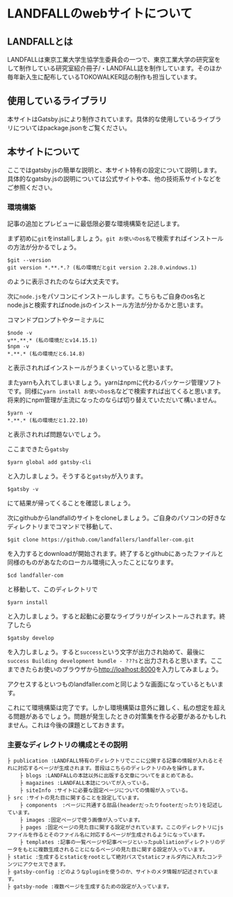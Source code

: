 # LANDFALLのwebサイトについて

## LANDFALLとは

LANDFALLは東京工業大学生協学生委員会の一つで、東京工業大学の研究室をして制作している研究室紹介冊子/・LANDFALL誌を制作しています。そのほか毎年新入生に配布しているTOKOWALKER誌の制作も担当しています。


## 使用しているライブラリ

本サイトはGatsby.jsにより制作されています。具体的な使用しているライブラリについてはpackage.jsonをご覧ください。

## 本サイトについて

ここではgatsby.jsの簡単な説明と、本サイト特有の設定について説明します。具体的なgatsby.jsの説明については公式サイトや本、他の技術系サイトなどをご参照ください。

### 環境構築

記事の追加とプレビューに最低限必要な環境構築を記述します。

まず初めに`git`をinstallしましょう。`git お使いのos名`で検索すればインストールの方法が分かるでしょう。

```[]
$git --version
git version *.**.*.? (私の環境だとgit version 2.28.0.windows.1)
```

のように表示されたのならば大丈夫です。

次に`node.js`をパソコンにインストールします。こちらもご自身のos名とnode.jsと検索すればnode.jsのインストール方法が分かるかと思います。

コマンドプロンプトやターミナルに

```[]
$node -v
v**.**.* (私の環境だとv14.15.1)
$npm -v
*.**.* (私の環境だと6.14.8)
```

と表示されればインストールがうまくいっていると思います。

またyarnも入れてしまいましょう。yarnはnpmに代わるパッケージ管理ソフトです。同様に`yarn install お使いのos名`などで検索すれば出てくると思います。将来的にnpm管理が主流になったのならば切り替えていただいて構いません。

```[]
$yarn -v
*.**.* (私の環境だと1.22.10)
```

と表示されれば問題ないでしょう。

ここまできたら`gatsby`

```[]
$yarn global add gatsby-cli
```

と入力しましょう。そうすると`gatsby`が入ります。

```[]
$gatsby -v
```

にて結果が帰ってくることを確認しましょう。

次にgithubからlandfallのサイトをcloneしましょう。ご自身のパソコンの好きなディレクトリまでコマンドで移動して、

```[]
$git clone https://github.com/landfallers/landfaller-com.git
```

を入力するとdownloadが開始されます。終了するとgithubにあったファイルと同様のものがあなたのローカル環境に入ったことになります。

```[]
$cd landfaller-com
```

と移動して、このディレクトリで

```[]
$yarn install
```

と入力しましょう。すると起動に必要なライブラリがインストールされます。終了したら

```[]
$gatsby develop
```

を入力しましょう。すると`success`という文字が出力され始めて、最後に`success Building development bundle - ???s`と出力されると思います。ここまできたらお使いのブラウザから[http://loalhost:8000](http://localhost:8000)を入力してみましょう。

アクセスするといつものlandfaller.comと同じような画面になっているともいます。

これにて環境構築は完了です。しかし環境構築は意外に難しく、私の想定を超える問題があるでしょう。問題が発生したときの対策集を作る必要があるかもしれません。これは今後の課題としておきます。

### 主要なディレクトリの構成とその説明

```[]
├ publication :LANDFALL特有のディレクトリでここに公開する記事の情報が入れるとそれに対応するページが生成されます。普段はこちらのディレクトリのみを操作します。
    ├ blogs :LANDFALLの本誌以外に出版する文章についてをまとめてある。
    ├ magazines :LANDFALL本誌についてが入っている。
    ├ siteInfo :サイトに必要な固定ページについての情報が入っている。
├ src :サイトの見た目に関することを設定しています。
    ├ components　:ページに共通する部品(headerだったりfooterだったり)を記述しています。
    ├ images :固定ページで使う画像が入っています。
    ├ pages :固定ページの見た目に関する設定がされています。ここのディレクトリにjsファイルを作るとそのファイル名に対応するページが生成されるようになっています。
    ├ templates :記事の一覧ページや記事ページといったpubliationディレクトリのデータをもとに複数生成されることになるページの見た目に関する設定が入っています。
├ static :生成するとstaticをrootとして絶対パスでstaticフォルダ内に入れたコンテンツにアクセスできます。
├ gatsby-config :どのようなpluginを使うのか、サイトのメタ情報が記述されています。
├ gatsby-node :複数ページを生成するための設定が入っています。
```
